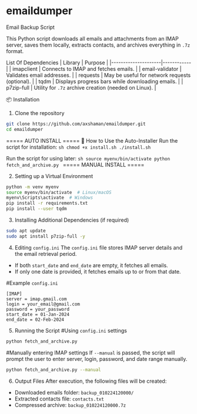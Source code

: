 # emaildumper

Email Backup Script

This Python script downloads all emails and attachments from an IMAP server, saves them locally, extracts contacts, and archives everything in `.7z` format.

List Of Dependencies
| Library         | Purpose |
|---------------------|------------|
| imapclient      | Connects to IMAP and fetches emails. |
| email-validator | Validates email addresses. |
| requests        | May be useful for network requests (optional). |
| tqdm           | Displays progress bars while downloading emails. |
| p7zip-full     | Utility for `.7z` archive creation (needed on Linux). |

📦 Installation

1. Clone the repository
```sh
git clone https://github.com/axshaman/emaildumper.git
cd emaildumper
```

===== AUTO INSTALL =====
📌 How to Use the Auto-Installer
Run the script for installation:
   `sh
   chmod +x install.sh
   ./install.sh
   `

Run the script for using later:
   `sh
   source myenv/bin/activate
   python fetch_and_archive.py
   `
===== MANUAL INSTALL =====

2. Setting up a Virtual Environment
```sh
python -m venv myenv
source myenv/bin/activate  # Linux/macOS
myenv\Scripts\activate  # Windows
pip install -r requirements.txt
pip install --user tqdm
```

3. Installing Additional Dependencies (if required)
```sh
sudo apt update
sudo apt install p7zip-full -y
```
4. Editing `config.ini`
The `config.ini` file stores IMAP server details and the email retrieval period.

- If both `start_date` and `end_date` are empty, it fetches all emails.  
- If only one date is provided, it fetches emails up to or from that date.  

#Example `config.ini`
```
[IMAP]
server = imap.gmail.com
login = your_email@gmail.com
password = your_password
start_date = 01-Jan-2024
end_date = 02-Feb-2024
```

5. Running the Script
#Using `config.ini` settings
```sh
python fetch_and_archive.py
```

#Manually entering IMAP settings
If `--manual` is passed, the script will prompt the user to enter server, login, password, and date range manually.
```sh
python fetch_and_archive.py --manual
```

6. Output Files
After execution, the following files will be created:
- Downloaded emails folder: `backup_010224120000/`
- Extracted contacts file: `contacts.txt`
- Compressed archive: `backup_010224120000.7z`